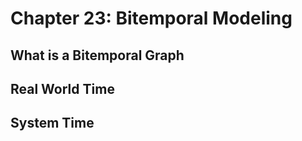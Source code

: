 # Chapter 23: Bitemporal Modeling

## What is a Bitemporal Graph

## Real World Time

## System Time

